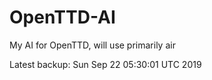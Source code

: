 # OpenTTD-AI
My AI for OpenTTD, will use primarily air

Latest backup: Sun Sep 22 05:30:01 UTC 2019
